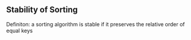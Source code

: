 ## Stability of Sorting ##

Definiton: a sorting algorithm is stable if it preserves the relative order of equal keys
